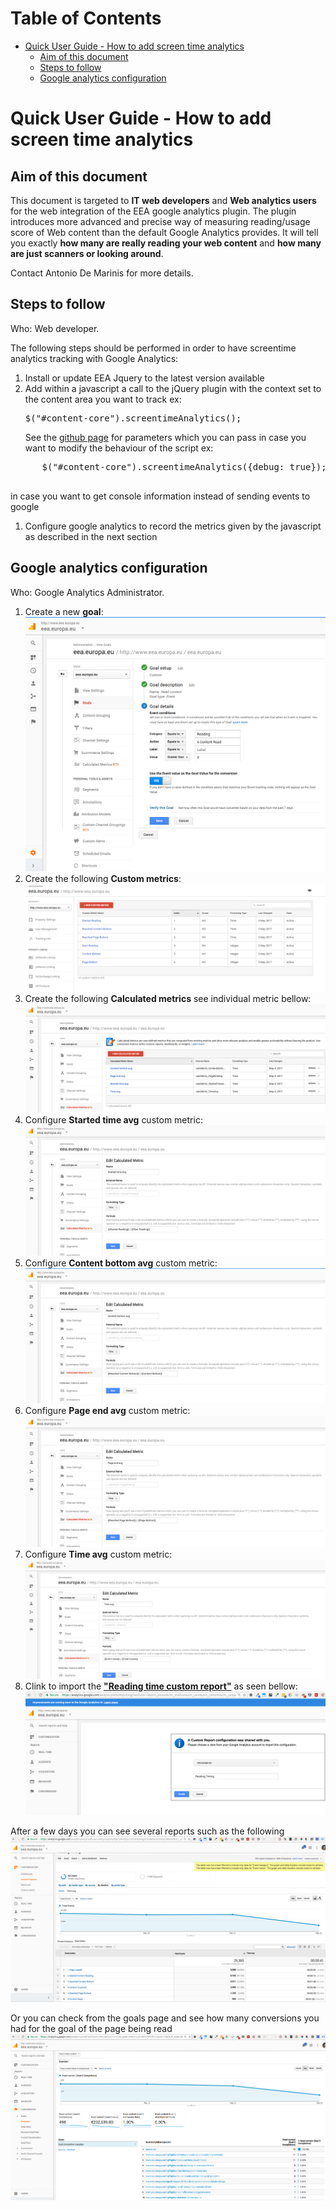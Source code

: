 Table of Contents
=================

   * [Quick User Guide - How to add screen time analytics](#quick-user-guide---how-to-add-screen-time-analytics)
      * [Aim of this document](#aim-of-this-document)
      * [Steps to follow](#steps-to-follow)
      * [Google analytics configuration](#google-analytics-configuration)

# Quick User Guide - How to add screen time analytics

## Aim of this document

This document is targeted to **IT web developers** and **Web analytics users** for the web integration of the EEA google analytics plugin. The plugin introduces more advanced and precise way of measuring reading/usage score of Web content than the default Google Analytics provides. It will tell you exactly **how many are really reading your web content** and **how many are just scanners or looking around**. 

Contact Antonio De Marinis for more details.

## Steps to follow

Who: Web developer. 

The following steps should be performed in order to have screentime analytics tracking with Google Analytics: 
1. Install or update EEA Jquery to the latest version available
1. Add within a javascript a call to the jQuery plugin with the context set to the content area you want to track
  ex: <pre>
               $("#content-core").screentimeAnalytics();
      </pre>
 See the [github page](https://github.com/collective/eea.jquery/blob/master/eea/jquery/plugins/eea_screentimeanalytics/eea_screentimeanalytics.js#L633) for parameters which you can pass in case you want to modify the behaviour of the script
ex:
 <pre>
      $("#content-core").screentimeAnalytics({debug: true});
 </pre>
 in case you want to get console information instead of sending events to google
1. Configure google analytics to record the metrics given by the javascript as described in the next section

## Google analytics configuration

Who: Google Analytics Administrator. 

1. Create a new **goal**: 
![Goal Definition](images/1-goal-definition.png)
1. Create the following **Custom metrics**:
![Custom Metrics](images/2-custom-metrics.png)
1. Create the following **Calculated metrics** see individual metric bellow:
![Calculated Metrics](images/3-calculated-metrics.png)
1. Configure **Started time avg** custom metric:
![Started Calculated Metrics](images/4-started-calculated-metrics.png)
1. Configure **Content bottom avg** custom metric:
![Calculated Metrics content bottom](images/6-calculated-metrics-content-bottom.png)
1. Configure **Page end avg** custom metric:
![Calculated Metrics page bottom](images/7-calculated-metrics-page-end.png)
1. Configure **Time avg** custom metric:
![Calculated Metrics time](images/8-calculated-metrics-time.png)
1. Clink to import the **["Reading time custom report"](https://analytics.google.com/analytics/web/template?uid=5KK7hlW5R_-dv3o8_1ixpg)** as seen bellow:
![Custom report import](images/9-custom-report-import.png)

After a few days you can see several reports such as the following
![Reading time example](images/10-reading-time-example.png)

Or you can check from the goals page and see how many conversions you had for the goal of the page being read
![Goal completion](images/11-goal-completion.png)
